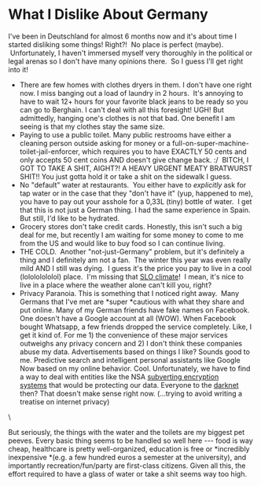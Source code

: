 <!--
slug: what-i-dislike-about-germany
date: Wed Apr 09 2014 03:21:00 GMT-0700 (Pacific Daylight Time)
tags: germany, dislike, toilets, dryers, privacy, paranoia, cold, weather
title: What I Dislike About Germany
id: 82181579377
link: http://blog.mhgbrown.is/post/82181579377/what-i-dislike-about-germany
raw: {"type":"text","blog_name":"mhgbrown-writing","blog":{"name":"mhgbrown-writing","title":"","description":"","url":"http://blog.mhgbrown.is/","uuid":"t:ePEJSJNMnTiNT1c2s-GWmw","updated":1455741575},"id":82181579377,"post_url":"http://blog.mhgbrown.is/post/82181579377/what-i-dislike-about-germany","slug":"what-i-dislike-about-germany","date":"2014-04-09 10:21:00 GMT","timestamp":1397038860,"state":"published","format":"html","reblog_key":"8VyNUmFY","tags":["germany","dislike","toilets","dryers","privacy","paranoia","cold","weather"],"short_url":"https://tmblr.co/ZYX4lq1CYPs9n","summary":"What I Dislike About Germany","is_blocks_post_format":false,"recommended_source":null,"recommended_color":null,"note_count":1,"title":"What I Dislike About Germany","body":"<p>I&rsquo;ve been in Deutschland for almost 6 months now and it&rsquo;s about time I started disliking some things! Right?!  No place is perfect (maybe).  Unfortunately, I haven&rsquo;t immersed myself very thoroughly in the political or legal arenas so I don&rsquo;t have many opinions there.  So I guess I&rsquo;ll get right into it!</p>\n<ul><li>There are few homes with clothes dryers in them. I don&rsquo;t have one right now. I miss banging out a load of laundry in 2 hours.  It&rsquo;s annoying to have to wait 12+ hours for your favorite black jeans to be ready so you can go to Berghain. I can&rsquo;t deal with all this foresight! UGH! But admittedly, hanging one&rsquo;s clothes is not that bad. One benefit I am seeing is that my clothes stay the same size.</li>\n<li>Paying to use a public toilet. Many public restrooms have either a cleaning person outside asking for money or a full-on-super-machine-toilet-jail-enforcer, which requires you to have EXACTLY 50 cents and only accepts 50 cent coins AND doesn&rsquo;t give change back. :/  BITCH, I GOT TO TAKE A SHIT, AIGHT?! A HEAVY URGENT MEATY BRATWURST SHIT!! You just gotta hold it or take a shit on the sidewalk I guess.</li>\n<li>No &ldquo;default&rdquo; water at restaurants.  You either have to <em>explicitly</em> ask for tap water or in the case that they &ldquo;don&rsquo;t have it&rdquo; (yup, happened to me), you have to pay out your asshole for a 0,33L (tiny) bottle of water.  I get that this is not just a German thing. I had the same experience in Spain. But still, I&rsquo;d like to be hydrated.</li>\n<li>Grocery stores don&rsquo;t take credit cards. Honestly, this isn&rsquo;t such a big deal for me, but recently I am waiting for some money to come to me from the US and would like to buy food so I can continue living. </li>\n<li>THE COLD.  Another &ldquo;not-just-Germany&rdquo; problem, but it&rsquo;s definitely a thing and I definitely am not a fan.  The winter this year was even really mild AND I still was dying.  I guess it&rsquo;s the price you pay to live in a cool (lolololololol) place.  I&rsquo;m missing that <a href=\"http://en.wikipedia.org/wiki/San_Luis_Obispo,_California#Climate\">SLO climate</a>!  I mean, it&rsquo;s nice to live in a place where the weather alone can&rsquo;t kill you, right?</li>\n<li>Privacy Paranoia. This is something that I noticed right away.  Many Germans that I&rsquo;ve met are <em>super </em>cautious with what they share and put online. Many of my German friends have fake names on Facebook. One doesn&rsquo;t have a Google account at all (WOW). When Facebook bought Whatsapp, a few friends dropped the service completely. Like, I get it kind of. For me 1) the convenience of these major services outweighs any privacy concern and 2) I don&rsquo;t think these companies abuse my data. Advertisements based on things I like? Sounds good to me. Predictive search and intelligent personal assistants like Google Now based on my online behavior. Cool. Unfortunately, we have to find a way to deal with entities like the NSA <a href=\"http://www.nytimes.com/2013/09/06/us/nsa-foils-much-internet-encryption.html\">subverting encryption systems</a> that would be protecting our data. Everyone to the <a href=\"https://www.torproject.org/\">darknet</a> then? That doesn&rsquo;t make sense right now. (&hellip;trying to avoid writing a treatise on internet privacy)</li>\n</ul><p><br/></p>\n<p>But seriously, the things with the water and the toilets are my biggest pet peeves. Every basic thing seems to be handled so well here — food is way cheap, healthcare is pretty well-organized, education is free or <em>incredibly inexpensive </em>(e.g. a few hundred euros a semester at the university), and importantly recreation/fun/party are first-class citizens. Given all this, the effort required to have a glass of water or take a shit seems way too high.</p>","reblog":{"comment":"<p>I’ve been in Deutschland for almost 6 months now and it’s about time I started disliking some things! Right?!  No place is perfect (maybe).  Unfortunately, I haven’t immersed myself very thoroughly in the political or legal arenas so I don’t have many opinions there.  So I guess I’ll get right into it!</p>\n<ul><li>There are few homes with clothes dryers in them. I don’t have one right now. I miss banging out a load of laundry in 2 hours.  It’s annoying to have to wait 12+ hours for your favorite black jeans to be ready so you can go to Berghain. I can’t deal with all this foresight! UGH! But admittedly, hanging one’s clothes is not that bad. One benefit I am seeing is that my clothes stay the same size.</li>\n<li>Paying to use a public toilet. Many public restrooms have either a cleaning person outside asking for money or a full-on-super-machine-toilet-jail-enforcer, which requires you to have EXACTLY 50 cents and only accepts 50 cent coins AND doesn’t give change back. :/  BITCH, I GOT TO TAKE A SHIT, AIGHT?! A HEAVY URGENT MEATY BRATWURST SHIT!! You just gotta hold it or take a shit on the sidewalk I guess.</li>\n<li>No “default” water at restaurants.  You either have to <em>explicitly</em> ask for tap water or in the case that they “don’t have it” (yup, happened to me), you have to pay out your asshole for a 0,33L (tiny) bottle of water.  I get that this is not just a German thing. I had the same experience in Spain. But still, I’d like to be hydrated.</li>\n<li>Grocery stores don’t take credit cards. Honestly, this isn’t such a big deal for me, but recently I am waiting for some money to come to me from the US and would like to buy food so I can continue living. </li>\n<li>THE COLD.  Another “not-just-Germany” problem, but it’s definitely a thing and I definitely am not a fan.  The winter this year was even really mild AND I still was dying.  I guess it’s the price you pay to live in a cool (lolololololol) place.  I’m missing that <a href=\"http://en.wikipedia.org/wiki/San_Luis_Obispo,_California#Climate\">SLO climate</a>!  I mean, it’s nice to live in a place where the weather alone can’t kill you, right?</li>\n<li>Privacy Paranoia. This is something that I noticed right away.  Many Germans that I’ve met are <em>super </em>cautious with what they share and put online. Many of my German friends have fake names on Facebook. One doesn’t have a Google account at all (WOW). When Facebook bought Whatsapp, a few friends dropped the service completely. Like, I get it kind of. For me 1) the convenience of these major services outweighs any privacy concern and 2) I don’t think these companies abuse my data. Advertisements based on things I like? Sounds good to me. Predictive search and intelligent personal assistants like Google Now based on my online behavior. Cool. Unfortunately, we have to find a way to deal with entities like the NSA <a href=\"http://www.nytimes.com/2013/09/06/us/nsa-foils-much-internet-encryption.html\">subverting encryption systems</a> that would be protecting our data. Everyone to the <a href=\"https://www.torproject.org/\">darknet</a> then? That doesn’t make sense right now. (…trying to avoid writing a treatise on internet privacy)</li>\n</ul><p><br></p>\n<p>But seriously, the things with the water and the toilets are my biggest pet peeves. Every basic thing seems to be handled so well here — food is way cheap, healthcare is pretty well-organized, education is free or <em>incredibly inexpensive </em>(e.g. a few hundred euros a semester at the university), and importantly recreation/fun/party are first-class citizens. Given all this, the effort required to have a glass of water or take a shit seems way too high.</p>","tree_html":""},"trail":[{"blog":{"name":"mhgbrown-writing","active":true,"theme":{"header_full_width":2448,"header_full_height":3264,"header_focus_width":2048,"header_focus_height":1152,"avatar_shape":"circle","background_color":"#FAFAFA","body_font":"Helvetica Neue","header_bounds":"997,2351,2266,96","header_image":"https://static.tumblr.com/4b23ec7fb988076e81306480748de0b1/aqgwfuh/OUkncja1l/tumblr_static_5q6zyxvvxkco0k440g4kokosg.jpg","header_image_focused":"https://static.tumblr.com/4b23ec7fb988076e81306480748de0b1/aqgwfuh/SPuncja1u/tumblr_static_tumblr_static_5q6zyxvvxkco0k440g4kokosg_focused_v3.jpg","header_image_scaled":"https://static.tumblr.com/4b23ec7fb988076e81306480748de0b1/aqgwfuh/OUkncja1l/tumblr_static_5q6zyxvvxkco0k440g4kokosg_2048_v2.jpg","header_stretch":true,"link_color":"#529ECC","show_avatar":true,"show_description":true,"show_header_image":true,"show_title":true,"title_color":"#444444","title_font":"Gibson","title_font_weight":"bold"},"share_likes":false,"share_following":false,"can_be_followed":true},"post":{"id":"82181579377"},"content_raw":"<p>I’ve been in Deutschland for almost 6 months now and it’s about time I started disliking some things! Right?!  No place is perfect (maybe).  Unfortunately, I haven’t immersed myself very thoroughly in the political or legal arenas so I don’t have many opinions there.  So I guess I’ll get right into it!</p>\n<ul><li>There are few homes with clothes dryers in them. I don’t have one right now. I miss banging out a load of laundry in 2 hours.  It’s annoying to have to wait 12+ hours for your favorite black jeans to be ready so you can go to Berghain. I can’t deal with all this foresight! UGH! But admittedly, hanging one’s clothes is not that bad. One benefit I am seeing is that my clothes stay the same size.</li>\n<li>Paying to use a public toilet. Many public restrooms have either a cleaning person outside asking for money or a full-on-super-machine-toilet-jail-enforcer, which requires you to have EXACTLY 50 cents and only accepts 50 cent coins AND doesn’t give change back. :/  BITCH, I GOT TO TAKE A SHIT, AIGHT?! A HEAVY URGENT MEATY BRATWURST SHIT!! You just gotta hold it or take a shit on the sidewalk I guess.</li>\n<li>No “default” water at restaurants.  You either have to <em>explicitly</em> ask for tap water or in the case that they “don’t have it” (yup, happened to me), you have to pay out your asshole for a 0,33L (tiny) bottle of water.  I get that this is not just a German thing. I had the same experience in Spain. But still, I’d like to be hydrated.</li>\n<li>Grocery stores don’t take credit cards. Honestly, this isn’t such a big deal for me, but recently I am waiting for some money to come to me from the US and would like to buy food so I can continue living. </li>\n<li>THE COLD.  Another “not-just-Germany” problem, but it’s definitely a thing and I definitely am not a fan.  The winter this year was even really mild AND I still was dying.  I guess it’s the price you pay to live in a cool (lolololololol) place.  I’m missing that <a href=\"http://en.wikipedia.org/wiki/San_Luis_Obispo,_California#Climate\">SLO climate</a>!  I mean, it’s nice to live in a place where the weather alone can’t kill you, right?</li>\n<li>Privacy Paranoia. This is something that I noticed right away.  Many Germans that I’ve met are <em>super </em>cautious with what they share and put online. Many of my German friends have fake names on Facebook. One doesn’t have a Google account at all (WOW). When Facebook bought Whatsapp, a few friends dropped the service completely. Like, I get it kind of. For me 1) the convenience of these major services outweighs any privacy concern and 2) I don’t think these companies abuse my data. Advertisements based on things I like? Sounds good to me. Predictive search and intelligent personal assistants like Google Now based on my online behavior. Cool. Unfortunately, we have to find a way to deal with entities like the NSA <a href=\"http://www.nytimes.com/2013/09/06/us/nsa-foils-much-internet-encryption.html\">subverting encryption systems</a> that would be protecting our data. Everyone to the <a href=\"https://www.torproject.org/\">darknet</a> then? That doesn’t make sense right now. (…trying to avoid writing a treatise on internet privacy)</li>\n</ul><p><br></p>\n<p>But seriously, the things with the water and the toilets are my biggest pet peeves. Every basic thing seems to be handled so well here — food is way cheap, healthcare is pretty well-organized, education is free or <em>incredibly inexpensive </em>(e.g. a few hundred euros a semester at the university), and importantly recreation/fun/party are first-class citizens. Given all this, the effort required to have a glass of water or take a shit seems way too high.</p>","content":"<p>I&rsquo;ve been in Deutschland for almost 6 months now and it&rsquo;s about time I started disliking some things! Right?! &nbsp;No place is perfect (maybe). &nbsp;Unfortunately, I haven&rsquo;t immersed myself very thoroughly in the political or legal arenas so I don&rsquo;t have many opinions there. &nbsp;So I guess I&rsquo;ll get right into it!</p>\n<ul><li>There are few homes with clothes dryers in them. I don&rsquo;t have one right now. I miss banging out a load of laundry in 2 hours. &nbsp;It&rsquo;s annoying to have to wait 12+ hours for your favorite black jeans to be ready so you can go to Berghain. I can&rsquo;t deal with all this foresight! UGH! But admittedly, hanging one&rsquo;s clothes is not that bad. One benefit I am seeing is that my clothes stay the same size.</li>\n<li>Paying to use a public toilet. Many public restrooms have either a cleaning person outside asking for money or a full-on-super-machine-toilet-jail-enforcer, which requires you to have EXACTLY 50 cents and only accepts 50 cent coins AND doesn&rsquo;t give change back. :/ &nbsp;BITCH, I GOT TO TAKE A SHIT, AIGHT?! A HEAVY URGENT MEATY BRATWURST SHIT!! You just&nbsp;gotta&nbsp;hold it or take a shit&nbsp;on the sidewalk I guess.</li>\n<li>No &ldquo;default&rdquo; water at restaurants. &nbsp;You either have to <em>explicitly</em> ask for tap water or in the case that they &ldquo;don&rsquo;t have it&rdquo; (yup, happened to me), you have to pay out your asshole for a 0,33L (tiny) bottle of water. &nbsp;I get that this is not just a German thing. I had the same experience in Spain. But still, I&rsquo;d like to be hydrated.</li>\n<li>Grocery stores don&rsquo;t take credit cards. Honestly, this isn&rsquo;t such a big deal for me, but recently I am waiting for some money to come to me from the US and would like to buy food so I can continue living.&nbsp;</li>\n<li>THE COLD. &nbsp;Another &ldquo;not-just-Germany&rdquo; problem, but it&rsquo;s definitely a thing and I definitely am not a fan. &nbsp;The winter this year was even really mild AND I still was dying. &nbsp;I guess it&rsquo;s the price you pay to live in a cool (lolololololol) place. &nbsp;I&rsquo;m missing that <a href=\"http://en.wikipedia.org/wiki/San_Luis_Obispo,_California#Climate\">SLO climate</a>! &nbsp;I mean, it&rsquo;s nice to live in a place where the weather alone can&rsquo;t kill you, right?</li>\n<li>Privacy Paranoia. This is something that I noticed right away. &nbsp;Many Germans that I&rsquo;ve met are&nbsp;<em>super&nbsp;</em>cautious with what they share and put online. Many of my German friends have fake names on Facebook. One doesn&rsquo;t have a Google account at all (WOW). When Facebook bought Whatsapp, a few friends dropped the service completely. Like, I get it kind of. For me 1) the convenience of these major services outweighs any privacy concern and 2) I don&rsquo;t think these companies abuse my data.&nbsp;Advertisements&nbsp;based&nbsp;on things I like? Sounds good to me. Predictive search and intelligent personal&nbsp;assistants&nbsp;like Google Now based on&nbsp;my online behavior. Cool. Unfortunately, we have to find a way to deal with&nbsp;entities like the NSA <a href=\"http://www.nytimes.com/2013/09/06/us/nsa-foils-much-internet-encryption.html\">subverting encryption systems</a>&nbsp;that would be protecting our data. Everyone to the <a href=\"https://www.torproject.org/\">darknet</a> then? That doesn&rsquo;t make sense right now. (&hellip;trying to avoid writing a treatise on internet privacy)</li>\n</ul><p><br /></p>\n<p>But seriously, the things with the water and the toilets are my biggest pet peeves. Every basic thing seems to be handled so well here &mdash; food is way cheap, healthcare is pretty well-organized, education is free or&nbsp;<em>incredibly inexpensive&nbsp;</em>(e.g. a few hundred euros a semester at the university), and importantly recreation/fun/party are first-class citizens. Given all this, the effort required to have a glass of water or take a shit seems way too high.</p>","is_current_item":true,"is_root_item":true}],"can_like":false,"can_reblog":false,"can_send_in_message":true,"can_reply":false,"display_avatar":true}
publish: 2014-04-09
-->


What I Dislike About Germany
============================

I've been in Deutschland for almost 6 months now and it's about time I
started disliking some things! Right?!  No place is perfect (maybe).
 Unfortunately, I haven't immersed myself very thoroughly in the
political or legal arenas so I don't have many opinions there.  So I
guess I'll get right into it!

-   There are few homes with clothes dryers in them. I don't have one
    right now. I miss banging out a load of laundry in 2 hours.  It's
    annoying to have to wait 12+ hours for your favorite black jeans to
    be ready so you can go to Berghain. I can't deal with all this
    foresight! UGH! But admittedly, hanging one's clothes is not that
    bad. One benefit I am seeing is that my clothes stay the same size.
-   Paying to use a public toilet. Many public restrooms have either a
    cleaning person outside asking for money or a
    full-on-super-machine-toilet-jail-enforcer, which requires you to
    have EXACTLY 50 cents and only accepts 50 cent coins AND doesn't
    give change back. :/  BITCH, I GOT TO TAKE A SHIT, AIGHT?! A HEAVY
    URGENT MEATY BRATWURST SHIT!! You just gotta hold it or take a
    shit on the sidewalk I guess.
-   No "default" water at restaurants.  You either have to *explicitly*
    ask for tap water or in the case that they "don't have it" (yup,
    happened to me), you have to pay out your asshole for a 0,33L (tiny)
    bottle of water.  I get that this is not just a German thing. I had
    the same experience in Spain. But still, I'd like to be hydrated.
-   Grocery stores don't take credit cards. Honestly, this isn't such a
    big deal for me, but recently I am waiting for some money to come to
    me from the US and would like to buy food so I can continue living. 
-   THE COLD.  Another "not-just-Germany" problem, but it's definitely a
    thing and I definitely am not a fan.  The winter this year was even
    really mild AND I still was dying.  I guess it's the price you pay
    to live in a cool (lolololololol) place.  I'm missing that [SLO
    climate](http://en.wikipedia.org/wiki/San_Luis_Obispo,_California#Climate)!
     I mean, it's nice to live in a place where the weather alone can't
    kill you, right?
-   Privacy Paranoia. This is something that I noticed right away.  Many
    Germans that I've met are *super *cautious with what they share and
    put online. Many of my German friends have fake names on Facebook.
    One doesn't have a Google account at all (WOW). When Facebook bought
    Whatsapp, a few friends dropped the service completely. Like, I get
    it kind of. For me 1) the convenience of these major services
    outweighs any privacy concern and 2) I don't think these companies
    abuse my data. Advertisements based on things I like? Sounds good to
    me. Predictive search and intelligent personal assistants like
    Google Now based on my online behavior. Cool. Unfortunately, we have
    to find a way to deal with entities like the NSA [subverting
    encryption
    systems](http://www.nytimes.com/2013/09/06/us/nsa-foils-much-internet-encryption.html) that
    would be protecting our data. Everyone to the
    [darknet](https://www.torproject.org/) then? That doesn't make sense
    right now. (...trying to avoid writing a treatise on internet
    privacy)

\

But seriously, the things with the water and the toilets are my biggest
pet peeves. Every basic thing seems to be handled so well here --- food
is way cheap, healthcare is pretty well-organized, education is free
or *incredibly inexpensive *(e.g. a few hundred euros a semester at the
university), and importantly recreation/fun/party are first-class
citizens. Given all this, the effort required to have a glass of water
or take a shit seems way too high.

